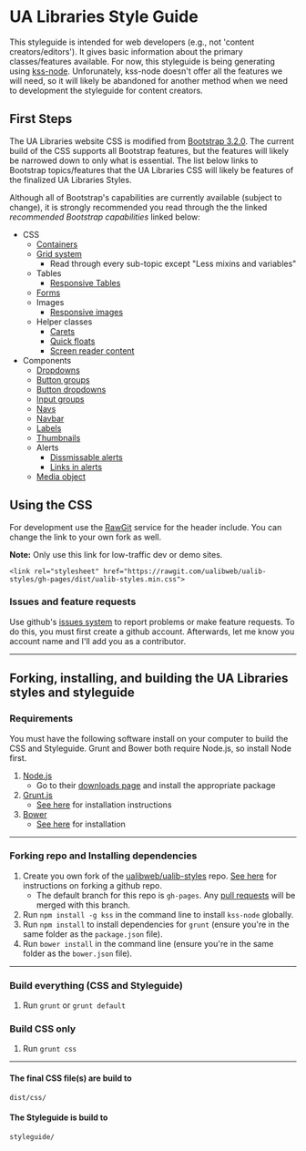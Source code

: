 UA Libraries Style Guide
========================

This styleguide is intended for web developers (e.g., not 'content creators/editors'). It gives basic information about the primary classes/features available.
For now, this styleguide is being generating using [kss-node](https://github.com/kss-node/kss-node). Unforunately, kss-node doesn't offer
all the features we will need, so it will likely be abandoned for another method when we need to development the styleguide for content creators.

## First Steps

The UA Libraries website CSS is modified from [Bootstrap 3.2.0](http://getbootstrap.com/). The current build of the CSS supports all Bootstrap features,
but the features will likely be narrowed down to only what is essential. The list below links to Bootstrap topics/features that the UA Libraries CSS will
likely be features of the finalized UA Libraries Styles.

Although all of Bootstrap's capabilities are currently available (subject to change),
it is strongly recommended you read through the the linked _recommended Bootstrap capabilities_ linked below:
* CSS
    * [Containers](http://getbootstrap.com/css/#overview-container)
    * [Grid system](http://getbootstrap.com/css/#grid)
        * Read through every sub-topic except "Less mixins and variables"
    * Tables
        * [Responsive Tables](http://getbootstrap.com/css/#tables-responsive)
    * [Forms](http://getbootstrap.com/css/#forms)
    * Images
        * [Responsive images](http://getbootstrap.com/css/#images-responsive)
    * Helper classes
        * [Carets](http://getbootstrap.com/css/#helper-classes-carets)
        * [Quick floats](http://getbootstrap.com/css/#helper-classes-floats)
        * [Screen reader content](http://getbootstrap.com/css/#helper-classes-screen-readers)
* Components
    * [Dropdowns](http://getbootstrap.com/components/#dropdowns)
    * [Button groups](http://getbootstrap.com/components/#btn-groups)
    * [Button dropdowns](http://getbootstrap.com/components/#btn-dropdowns)
    * [Input groups](http://getbootstrap.com/components/#input-groups)
    * [Navs](http://getbootstrap.com/components/#nav)
    * [Navbar](http://getbootstrap.com/components/#navbar)
    * [Labels](http://getbootstrap.com/components/#labels)
    * [Thumbnails](http://getbootstrap.com/components/#thumbnails)
    * Alerts
        * [Dissmissable alerts](http://getbootstrap.com/components/#alerts-dismissible)
        * [Links in alerts](http://getbootstrap.com/components/#alerts-links)
    * [Media object](http://getbootstrap.com/components/#media)
       
## Using the CSS
For development use the [RawGit](https://rawgit.com/) service for the header include. You can change the link to your own fork as well.

**Note:** Only use this link for low-traffic dev or demo sites.
```
<link rel="stylesheet" href="https://rawgit.com/ualibweb/ualib-styles/gh-pages/dist/ualib-styles.min.css">
```


### Issues and feature requests
Use github's [issues system](https://github.com/ualibweb/ualib-styles/issues) to report problems or make feature requests. To do this, you must first create a github account. Afterwards, let me know you account name and I'll add you as a contributor.

---

## Forking, installing, and building the UA Libraries styles and styleguide

### Requirements
You must have the following software install on your computer to build the CSS and Styleguide. Grunt and Bower both require Node.js, so install Node first.
1. [Node.js](http://nodejs.org/)
    * Go to their [downloads page](http://nodejs.org/download/) and install the appropriate package
2. [Grunt.js](http://gruntjs.com/)
    * [See here](http://gruntjs.com/getting-started#installing-the-cli) for installation instructions
3. [Bower](http://bower.io/)
    * [See here](http://bower.io/#install-bower) for installation

---

### Forking repo and Installing dependencies

1. Create you own fork of the [ualibweb/ualib-styles](https://github.com/ualibweb/ualib-styles) repo. [See here](https://help.github.com/articles/fork-a-repo/) for instructions on forking a github repo.
    * The default branch for this repo is `gh-pages`. Any [pull requests](https://help.github.com/articles/using-pull-requests/) will be merged with this branch.
2. Run `npm install -g kss` in the command line to install `kss-node` globally.
3. Run `npm install` to install dependencies for `grunt` (ensure you're in the same folder as the `package.json` file).
3. Run `bower install` in the command line (ensure you're in the same folder as the `bower.json` file).

---

### Build everything (CSS and Styleguide)

1. Run `grunt` or `grunt default`

### Build CSS only

1. Run `grunt css`

---

#### The final CSS file(s) are build to
```
dist/css/
```


#### The Styleguide is build to
```
styleguide/
```
